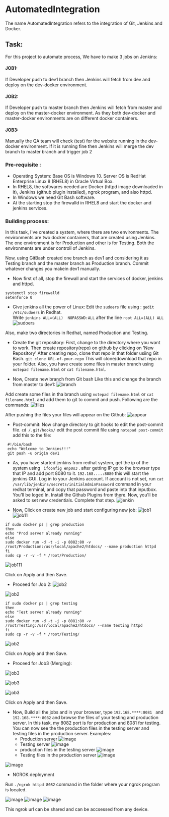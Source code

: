 # AutomatedIntegration

The name AutomatedIntegration refers to the integration of Git, Jenkins and Docker. 

## Task:
For this project to automate process, We have to make 3 jobs on Jenkins:

#### JOB1:
If Developer push to dev1 branch then Jenkins will fetch from dev and deploy on the dev-docker environment.

#### JOB2:
If Developer push to master branch then Jenkins will fetch from master and deploy on the master-docker environment. As they both dev-docker and master-docker environments are on different docker containers.

#### JOB3:
Manually the QA team will check (test) for the website running in the dev-docker environment. If it is running fine then Jenkins will merge the dev branch to master branch and trigger job 2

### Pre-requisite :
- Operating System: Base OS is Windows 10. Server OS is RedHat Enterprise Linux 8 (RHEL8) in Oracle Virtual Box.
- In RHEL8, the softwares needed are Docker (httpd image downloaded in it), Jenkins (github plugin installed), ngrok program, and also httpd.
- In Windows we need Git Bash software.
- At the starting stop the firewalld in RHEL8 and start the docker and jenkins services.

### Building process:

In this task, I've created a system, where there are two environments. The environments are two docker containers, that are created using Jenkins. The one environment is for Production and other is for Testing. Both the environments are under controll of Jenkins.

Now, using GitBash created one branch as dev1 and considering it as Testing branch and the master branch as Production branch. Commit whatever changes you makein dev1 manually.


- Now first of all, stop the firewall and start the services of docker, jenkins and httpd.
``` 
systemctl stop firewalld
setenforce 0
```
- Give jenkins all the power of Linux:
Edit the `sudoers` file using : `gedit /etc/sudoers` in Redhat.  
Write `jenkins ALL=(ALL)  NOPASSWD:ALL` after the line `root ALL=(ALL) ALL`
![sudoers](https://github.com/vinujakhatode/AutomatedIntegration/blob/master/Snapshots/image.png)

Also, make two directories in Redhat, named Production and Testing.
    
- Create the git repository:
First, change to the directory where you want to work.
Then create repository(repo) on github by clicking on 'New Repository'
After creating repo, clone that repo in that folder usiing Git Bash.
`git clone URL-of-your-repo`
This will clone/download that repo in your folder.
Also, you have create some files in master branch using `notepad filename.html` or `cat filename.html`.
 

- Now, Create new branch from Git bash
Like this and change the branch from master to dev1:
![branch](https://github.com/vinujakhatode/AutomatedIntegration/blob/master/Snapshots/WhatsApp%20Image%202020-05-07%20at%2012.07.24%20AM.jpeg)

Add create some files in tha branch using `notepad filename.html` or `cat filename.html`.
and add them to git to commit and push. Following are the commands:
![files](https://github.com/vinujakhatode/AutomatedIntegration/blob/master/Snapshots/add%20files%20in%20dev%20brach.jpeg)

After pushing the files your files will appear on the Github:
![appear](https://github.com/vinujakhatode/AutomatedIntegration/blob/master/Snapshots/Screenshot%20(130).png)

- Post-commit:
Now change directory to git hooks to edit the post-commit file.
`cd /.git/hooks/`
edit the post commit file using `notepad post-commit`
add this to the file: 
``` 
 #!/bin/bash
 echo "Welcome to Jenkins!!!"
 git push -u origin dev1
 ```
- As, you have started jenkins from redhat system, get the ip of the system using ` ifconfig enp0s3` .
after getting IP go to the browser type that IP and add port 8080 to it. `192.168....:8080` 
this will start the jenkins GUI.
Log in to your Jenkins account.
If account is not set, 
run ` cat /var/lib/jenkins/secrets/initialAdminPassword ` command in your redhat terminal, and copy that password and paste into that inputbox. You'll be loged In. Install the Github Plugins from there. Now, you'll be asked to set new credentials. Complete that step.
![jenkin](https://github.com/vinujakhatode/AutomatedIntegration/blob/master/Snapshots/jenkin%20setup.jpeg)

- Now, Click on create new job and start configuring new job:
![job1](https://github.com/vinujakhatode/AutomatedIntegration/blob/master/Snapshots/job1_1.JPG)
![job11](https://github.com/vinujakhatode/AutomatedIntegration/blob/master/Snapshots/Job1_2.JPG)
```
if sudo docker ps | grep production
then
echo "Prod server already running"
else
sudo docker run -d -t -i -p 8082:80 -v /root/Production:/usr/local/apache2/htdocs/ --name production httpd
fi
sudo cp -r -v -f * /root/Production/
```
![job111](https://github.com/vinujakhatode/AutomatedIntegration/blob/master/Snapshots/Job1-3.JPG)

Click on Apply and then Save.

- Proceed for Job 2:
![job2](https://github.com/vinujakhatode/AutomatedIntegration/blob/master/Snapshots/Job21.JPG)

![job2](https://github.com/vinujakhatode/AutomatedIntegration/blob/master/Snapshots/Job22.JPG)

```
if sudo docker ps | grep testing
then
echo "Test server already running"
else
sudo docker run -d -t -i -p 8081:80 -v /root/Testing:/usr/local/apache2/htdocs/ --name testing httpd
fi
sudo cp -r -v -f * /root/Testing/
```

![job2](https://github.com/vinujakhatode/AutomatedIntegration/blob/master/Snapshots/Job23.JPG)

Click on Apply and then Save.

- Proceed for Job3 (Merging):

![job3](https://github.com/vinujakhatode/AutomatedIntegration/blob/master/Snapshots/Job31.JPG)

![job3](https://github.com/vinujakhatode/AutomatedIntegration/blob/master/Snapshots/Job32.JPG)

![job3](https://github.com/vinujakhatode/AutomatedIntegration/blob/master/Snapshots/Job33.JPG)

Click on Apply and then Save.


- Now, Build all the jobs
and in your browser, type `192.168.****:8081 ` and `192.168.****:8082` and browse the files of your testing and production server.
In this task, my 8082 port is for production and 8081 for testing.
You can now see the the production files in the testing server and testing files in the production server.
Examples:
    - Production server
![image](https://github.com/vinujakhatode/AutomatedIntegration/blob/master/Snapshots/Production%20server.JPG)
    - Testing server
![image](https://github.com/vinujakhatode/AutomatedIntegration/blob/master/Snapshots/Screenshot%201.JPG)
    - production files in the testing server
![image](https://github.com/vinujakhatode/AutomatedIntegration/blob/master/Snapshots/Prod%20files%20on%20testing%20server.JPG)
    - Testing files in the production server
![image](https://github.com/vinujakhatode/AutomatedIntegration/blob/master/Snapshots/Production%20server%20with%20testing%20files.JPG)


![image](https://github.com/vinujakhatode/AutomatedIntegration/blob/master/Snapshots/Build%20success.png)

- NGROK deployment

Run `./ngrok httpd 8082` command in the  folder where your ngrok program is located.

![image](https://github.com/vinujakhatode/AutomatedIntegration/blob/master/Snapshots/ngrok.JPG)
![image](https://github.com/vinujakhatode/AutomatedIntegration/blob/master/Snapshots/ngrok%20url.JPG)
![image](https://github.com/vinujakhatode/AutomatedIntegration/blob/master/Snapshots/ngrok%20test.JPG)

This ngrok url can be shared and can be accsessed from any device. 
